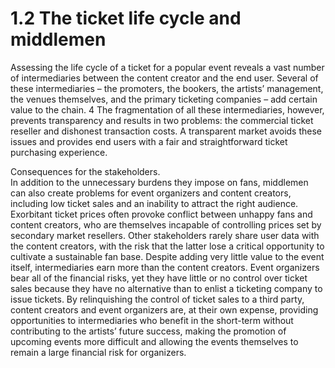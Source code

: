 # 1.2 The ticket life cycle and middlemen

 Assessing the life cycle of a ticket for a popular event reveals a vast number of intermediaries between the content creator and the end user. Several of these intermediaries – the promoters, the bookers, the artists’ management, the venues themselves, and the primary ticketing companies – add certain value to the chain. 4 The fragmentation of all these intermediaries, however, prevents transparency and results in two problems: the commercial ticket reseller and dishonest transaction costs. A transparent market avoids these issues and provides end users with a fair and straightforward ticket purchasing experience.

Consequences for the stakeholders.  
In addition to the unnecessary burdens they impose on fans, middlemen can also create problems for event organizers and content creators, including low ticket sales and an inability to attract the right audience. Exorbitant ticket prices often provoke conflict between unhappy fans and content creators, who are themselves incapable of controlling prices set by secondary market resellers. Other stakeholders rarely share user data with the content creators, with the risk that the latter lose a critical opportunity to cultivate a sustainable fan base. Despite adding very little value to the event itself, intermediaries earn more than the content creators. Event organizers bear all of the financial risks, yet they have little or no control over ticket sales because they have no alternative than to enlist a ticketing company to issue tickets. By relinquishing the control of ticket sales to a third party, content creators and event organizers are, at their own expense, providing opportunities to intermediaries who benefit in the short-term without contributing to the artists’ future success, making the promotion of upcoming events more difficult and allowing the events themselves to remain a large financial risk for organizers.

